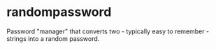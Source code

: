 # randompassword
Password "manager" that converts two - typically easy to remember - strings into a random password.
